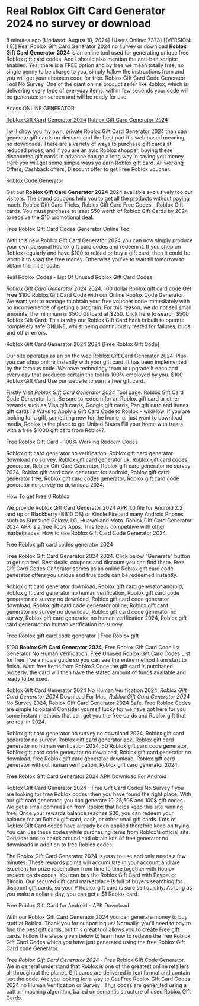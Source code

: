 # Real Roblox Gift Card Generator 2024 no survey or download

8 minutes ago [Updated: August 10, 2024] {Users Online: 7373} [(VERSION: 1.8)] Real Roblox Gift Card Generator 2024 no survey or download  **Roblox Gift Card Generator 2024** is an online tool used for generating unique free Roblox gift card codes. And I should also mention the anti-ban scripts: enabled. Yes, there is a FREE option and by free we mean totally free, no single penny to be charge to you, simply follow the instructions from and you will get your choosen code for free. Roblox Gift Card Code Generator Tool No Survey. One of the giant online product seller like Roblox, which is delivering every type of everyday items. within few seconds your code will be generated on screen and will be ready for use.

Acess ONLINE GENERATOR

[Roblox Gift Card Generator 2024](http://rmdld.site/8i5z5a1)
[Roblox Gift Card Generator 2024](http://rmdld.site/8i5z5a1)

I will show you my own, private Roblox Gift Card Generator 2024 than can generate gift cards on demand and the best part it's web based meaning, no downloads! There are a variety of ways to purchase gift cards at reduced prices, and if you are an avid Roblox shopper, buying these discounted gift cards in advance can go a long way in saving you money. Here you will get some simple ways yo earn Roblox gift card. All working Offers, Cashback offers, Discount offer to get Free Roblox voucher. 

Roblox Code Generator

Get our **Roblox Gift Card Generator 2024** 2024 available exclusively too our visitors. The brand coupons help you to get all the products without paying much. Roblox Gift Card Tricks, Roblox Gift Card Free Codes - Roblox Gift cards. You must purchase at least $50 worth of Roblox Gift Cards by 2024 to receive the $10 promotional deal.

Free Roblox Gift Card Codes Generator Online Tool

With this new Roblox Gift Card Generator 2024 you can now simply produce your own personal Roblox gift card codes and redeem it. If you shop on Roblox regularly and have $100 to reload or buy a gift card, then it could be worth it to snag the free money. Otherwise you've to wait till tomorrow to obtain the initial code.

Real Roblox Codes - List Of Unused Roblox Gift Card Codes

*Roblox Gift Card Generator 2024* 2024. 100 dollar Roblox gift card code Get Free $100 Roblox Gift Card Code with our Online Roblox Code Generator. We want you to manage to obtain your free voucher code immediately with no inconvenience of getting a program. For this reason, we do not sell small amounts, the minimum is $500 Giftcard at $250. Click here to search $500 Roblox Gift Card. This is why our Roblox Gift Card hack is built to operate completely safe ONLINE, whilst being continuously tested for failures, bugs and other errors. 

Roblox Gift Card Generator 2024 2024 [Free Roblox Gift Code]

Our site operates as an on the web Roblox Gift Card Generator 2024. Plus you can shop online instantly with your gift card. It has been implemented by the famous code. We have technology team to upgrade it each and every day that produces certain the tool is 100% employed by you. $100 Roblox Gift Card Use our website to earn a free gift card.

Firstly Visit *Roblox Gift Card Generator 2024* Tool page. Roblox Gift Card Code Generator Is it. Be sure to redeem for an Roblox gift card or other rewards such as Visa gift cards, Google gift cards, Psn gift card and itunes gift cards. 3 Ways to Apply a Gift Card Code to Roblox - wikiHow. If you are looking for a gift, something new for the home, or just want to download media, Roblox is the place to go. United States Fill your home with treats with a free $1000 gift card from Roblox?.

Free Roblox Gift Card - 100% Working Redeem Codes

Roblox gift card generator no verification, Roblox gift card generator download no survey, Roblox gift card generator uk, Roblox gift card codes generator, Roblox Gift Card Generator, Roblox gift card generator no survey 2024, Roblox gift card code generator for android, Roblox gift card generator free, Roblox gift card codes generator, Roblox gift card code generator no survey no download 2024.

How To get Free 0 Roblox

We provide Roblox Gift Card Generator 2024 APK 1.0 file for Android 2.2 and up or Blackberry (BB10 OS) or Kindle Fire and many Android Phones such as Sumsung Galaxy, LG, Huawei and Moto. Roblox Gift Card Generator 2024 APK is a free Tools Apps. This fee is competitive with other marketplaces. How to use Roblox Gift Card Code Generator 2024.

Free Roblox gift card codes generator 2024

Free Roblox Gift Card Generator 2024 2024. Click below "Generate" button to get started. Best deals, coupons and discount you can find there. Free Gift Card Codes Generator serves as an online Roblox gift card code generator offers you unique and true code can be redeemed instantly. 

Roblox gift card generator download, Roblox gift card generator android, Roblox gift card generator no human verification, Roblox gift card code generator no survey no download, Roblox gift card code generator download, Roblox gift card code generator online, Roblox gift card generator no survey no download, Roblox gift card code generator no survey, Roblox gift card generator no human verification 2024, Roblox gift card generator no human verification no survey.

Free Roblox gift card code generator | Free Roblox gift

$100 **Roblox Gift Card Generator 2024**, Free Roblox Gift Card Code list Generator No Human Verification, Free Unused Roblox Gift Card Codes List for free. I've a movie guide so you can see the entire method from start to finish. Want free items from Roblox? Once the gift card is purchased properly, the card will then have the stated amount of funds available and ready to be used.

Roblox Gift Card Generator 2024 No Human Verification 2024, *Roblox Gift Card Generator 2024* Download For Mac, *Roblox Gift Card Generator 2024* No Survey 2024, Roblox Gift Card Generator 2024 Safe. Free Roblox Codes are simple to obtain! Consider yourself lucky for we have got here for you some instant methods that can get you the free cards and Roblox gift that are real in 2024.

Roblox gift card generator no survey no download 2024, Roblox gift card generator no survey, Roblox gift card generator apk, Roblox gift card generator no human verification 2024, 50 Roblox gift card code generator, Roblox gift card code generator no download, Roblox gift card generator no download, free Roblox gift card generator download, Roblox gift card generator without human verification, Roblox gift card generator 2024.

Free Roblox Gift Card Generator 2024 APK Download For Android

Roblox Gift Card Generator 2024 - Free Gift Card Codes No Survey f you are looking for free Roblox codes, then you have found the right place. With our gift card generator, you can generate 10$,25$,50$ and 100$ gift codes. We get a small commission from Roblox that helps keep this site running free! Once your rewards balance reaches $30, you can redeem your balance for an Roblox gift card, cash, or other retail gift cards. Lots of Roblox Gift Card codes have already been applied therefore keep on trying. You can use these codes while purchasing items from Roblox's official site. Consider and to check around and obtain lots of free generator no downloads in addition to free Roblox codes.

The Roblox Gift Card Generator 2024 is easy to use and only needs a few minutes. These rewards points will accumulate in your account and are excellent for prize redemption from time to time together with Roblox present cards codes. You can buy the Roblox Gift Card with Paypal or Bitcoin. Our secured gift card marketplace is full of buyers searching for discount gift cards, so your P Roblox gift card is sure sell quickly. As long as you make a dollar a day, you can get a $1 Roblox card.

Free Roblox Gift Card for Android - APK Download

With our Roblox Gift Card Generator 2024 you can generate money to buy stuff at Roblox. Thank you for supporting us! Normally, you'll need to pay to find the best gift cards, but this great tool allows you to create Free gift cards. Follow the steps given below to learn how to redeem the free Roblox Gift Card Codes which you have just generated using the free Roblox Gift Card code Generator.

Free *Roblox Gift Card Generator 2024* - Free Roblox Gift Code Generator. We in general understand that Roblox is one of the greatest online retailers all throughout the planet. Gift cards are delivered in text format and contain just the code. Are you looking for a way to Get Free Roblox Gift Card Codes 2024 no Human Verification or Survey . Th_s codes are gener_ted using a patt_rn maching algorithm, ba_ed on semantic structure of used Roblox Gift Cards.